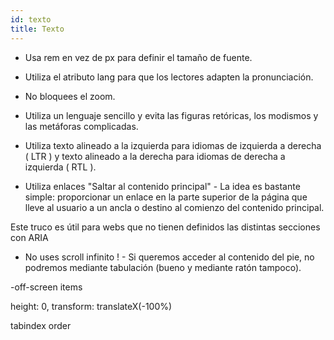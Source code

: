 ```yaml
---
id: texto
title: Texto
---
```


- Usa rem en vez de px para definir el tamaño de fuente.
- Utiliza el atributo lang para que los lectores adapten la pronunciación.
- No bloquees el zoom.
- Utiliza un lenguaje sencillo y evita las figuras retóricas, los modismos y las metáforas complicadas.
- Utiliza texto alineado a la izquierda para idiomas de izquierda a derecha ( LTR ) y texto alineado a la derecha para idiomas de derecha a izquierda ( RTL ).


- Utiliza enlaces "Saltar al contenido principal" - La idea es bastante simple: proporcionar un enlace en la parte superior de la página que lleve al usuario a un ancla o destino al comienzo del contenido principal. 

Este truco es útil para webs que no tienen definidos las distintas secciones con ARIA


- No uses scroll infinito ! - Si queremos acceder al contenido del pie, no podremos mediante tabulación (bueno y mediante ratón tampoco).

-off-screen items

height: 0, transform: translateX(-100%)

tabindex order